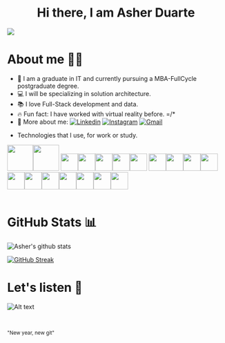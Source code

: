 <h1 align="center">Hi there, I am Asher Duarte </h1>

![](https://komarev.com/ghpvc/?username=dev81log&color=48c77f&label=🍻_Nice_To_Meet_U!_You+are+my+visitor+No.)
<br>
<h1>About me 🧑‍💻</h1>

- 🎒 I am a graduate in IT and currently pursuing a MBA-FullCycle postgraduate degree.
- 💻 I will be specializing in solution architecture.
- 📚 I love Full-Stack development and data.
- 🔥 Fun fact: I have worked with virtual reality before. =/*
- 🤙 More about me: 
[![Linkedin](https://img.shields.io/badge/-Asher_Duarte-blue?style=flat&logo=Linkedin&logoColor=white)](https://www.linkedin.com/in/asher-duarte-36560513/)
[![Instagram](https://img.shields.io/badge/-__asherduarte-white?style=flat&logo=Instagram&logoColor=white&color=833AB4)](https://www.instagram.com/asherduarte/)
[![Gmail](https://img.shields.io/badge/-Contact_me_via_Gmail-c14438?style=flat&logo=Gmail&logoColor=white&color=BB001B)](mailto:dev81log@gmail.com)
* Technologies that I use, for work or study.

<img src="https://cdn.jsdelivr.net/gh/devicons/devicon@latest/icons/java/java-original-wordmark.svg" width="60" height="60" /><img src="https://cdn.jsdelivr.net/gh/devicons/devicon@latest/icons/spring/spring-original-wordmark.svg" width="60" height="60"/>
<img src="https://cdn.jsdelivr.net/gh/devicons/devicon/icons/go/go-original.svg" width="40" height="40"/><img src="https://cdn.jsdelivr.net/gh/devicons/devicon/icons/csharp/csharp-plain.svg" width="40" height="40"/><img src="https://cdn.jsdelivr.net/gh/devicons/devicon/icons/python/python-original.svg" width="40" height="40"/><img src="https://cdn.jsdelivr.net/gh/devicons/devicon/icons/javascript/javascript-original.svg" width="40" height="40"/><img src="https://cdn.jsdelivr.net/gh/devicons/devicon/icons/angularjs/angularjs-plain.svg" width="40" height="40"/>
<img src="https://cdn.jsdelivr.net/gh/devicons/devicon@latest/icons/flutter/flutter-original.svg" width="40" height="40"/><img src="https://cdn.jsdelivr.net/gh/devicons/devicon/icons/jupyter/jupyter-plain-wordmark.svg"  width="40" height="40"/><img src="https://cdn.jsdelivr.net/gh/devicons/devicon/icons/pandas/pandas-original.svg" width="40" height="40"/><img src="https://cdn.jsdelivr.net/gh/devicons/devicon/icons/azure/azure-plain.svg" width="40" height="40"/><img src="https://cdn.jsdelivr.net/gh/devicons/devicon/icons/googlecloud/googlecloud-original.svg" width="40" height="40" /><img src="https://cdn.jsdelivr.net/gh/devicons/devicon/icons/mysql/mysql-original.svg" width="40" height="40" /><img src="https://cdn.jsdelivr.net/gh/devicons/devicon/icons/mongodb/mongodb-original.svg" width="40" height="40" /><img src="https://cdn.jsdelivr.net/gh/devicons/devicon/icons/docker/docker-plain.svg" width="40" height="40" /><img src="https://cdn.jsdelivr.net/gh/devicons/devicon/icons/jira/jira-plain.svg" width="40" height="40" /><img src="https://cdn.jsdelivr.net/gh/devicons/devicon/icons/linux/linux-original.svg" width="40" height="40" /><img src="https://cdn.jsdelivr.net/gh/devicons/devicon/icons/unity/unity-original.svg" width="40" height="40" />           
<br>
  
<h1>GitHub Stats 📊</h1>
 
![Asher's github stats](https://github-readme-stats.vercel.app/api?username=dev81log&show_icons=true&theme=onedark) 

[![GitHub Streak](https://github-readme-streak-stats.herokuapp.com/?user=dev81log&theme=onedark)](https://git.io/streak-stats) 
  
<h1>Let's listen 🎵</h1>

![Alt text](https://spotify-recently-played-readme.vercel.app/api?user=setevfx)

<br/>


<sub>"New year, new git"</sub>
